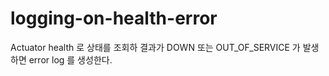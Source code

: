 # logging-on-health-error

Actuator health 로 상태를 조회하 결과가 DOWN 또는 OUT_OF_SERVICE 가 발생하면 error log 를 생성한다.
